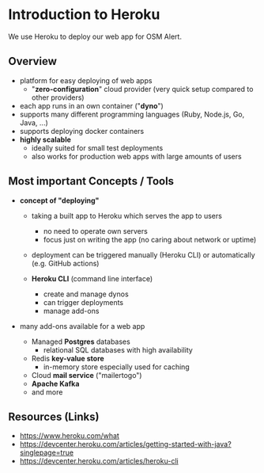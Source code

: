 # Introduction to Heroku

We use Heroku to deploy our web app for OSM Alert. 

## Overview
- platform for easy deploying of web apps
  - "**zero-configuration**" cloud provider (very quick setup compared to other providers)
- each app runs in an own container ("**dyno**")
- supports many different programming languages (Ruby, Node.js, Go, Java, ...)
- supports deploying docker containers
- **highly scalable**
  - ideally suited for small test deployments
  - also works for production web apps with large amounts of users

## Most important Concepts / Tools
- **concept of "deploying"**
  - taking a built app to Heroku which serves the app to users
    - no need to operate own servers
    - focus just on writing the app (no caring about network or uptime)
  - deployment can be triggered manually (Heroku CLI) or automatically (e.g. GitHub actions)
 
  - **Heroku CLI** (command line interface)
    - create and manage dynos
    - can trigger deployments
    - manage add-ons

- many add-ons available for a web app 
  - Managed **Postgres** databases
    - relational SQL databases with high availability
  - Redis **key-value store**
    - in-memory store especially used for caching
  - Cloud **mail service** ("mailertogo")
  -  **Apache Kafka**
  - and more

## Resources (Links)
- https://www.heroku.com/what
- https://devcenter.heroku.com/articles/getting-started-with-java?singlepage=true
- https://devcenter.heroku.com/articles/heroku-cli